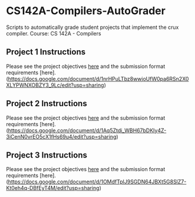 # CS142A-Compilers-AutoGrader
Scripts to automatically grade student projects that implement the crux compiler. Course: CS 142A - Compilers

## Project 1 Instructions
Please see the project objectives [here]() and the submission format requirements [here].(https://docs.google.com/document/d/1nrHPuLTbz8wwjoUfW0pa6RSn2X0XLYPWNXOBZY3_9Lc/edit?usp=sharing)

## Project 2 Instructions
Please see the project objectives [here]() and the submission format requirements [here].(https://docs.google.com/document/d/1Aq5Ztdi_WBH67bDKIy4Z-3iCenN0vrEO5cX1fHs69u4/edit?usp=sharing)

## Project 3 Instructions
Please see the project objectives [here]() and the submission format requirements [here].(https://docs.google.com/document/d/1OMdfTplJ9SGDN64JBXt5G8SlZ7-Kt0eh4q-DBfEyT4M/edit?usp=sharing)
